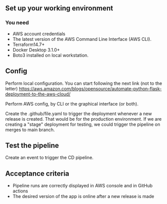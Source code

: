 ## Set up your working environment
### You need
* AWS account credentials
* The latest version of the AWS Command Line Interface (AWS CLI). 
* Terraform14.7+
* Docker Desktop 3.1.0+ 
* Boto3 installed on local workstation.

## Config
Perform local configuration. You can start following the next link (not to the letter)
https://aws.amazon.com/blogs/opensource/automate-python-flask-deployment-to-the-aws-cloud/

Perform AWS config, by CLI or the graphical interface (or both).



Create the .github/file.yaml to trigger the deployment whenever a new release is created. That would be for the production environment. If we are creating a "stage" deployment for testing, we could trigger the pipeline on merges to main branch. 

## Test the pipeline
Create an event to trigger the CD pipeline.

## Acceptance criteria
* Pipeline runs are correctly displayed in AWS console and in GitHub actions
* The desired version of the app is online after a new release is made
